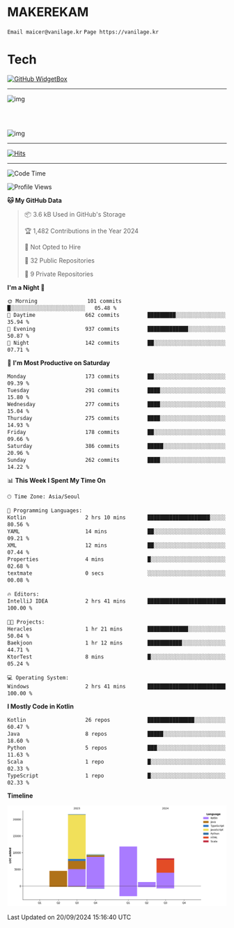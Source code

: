 # MAKEREKAM

`Email maicer@vanilage.kr`
`Page https://vanilage.kr`

# Tech

[![GitHub WidgetBox](https://github-widgetbox.vercel.app/api/skills?languages=python,js,ts,c,cpp,cs,java,kotlin,bash,md,html,css,xml,yaml,swift,powershell,json,R,SQL,php&tools=git,npm,gradle,nodejs,vercel,nginx&includeNames=true&theme=darkmode)](https://github.com/Jurredr/github-widgetbox)

---

![img](https://github-readme-stats.vercel.app/api/top-langs/?username=MAKEREKAM&layout=compact&theme=gruvbox)

<br>
<br>

![img](https://github-readme-stats.vercel.app/api/?username=MAKEREKAM&layout=compact&theme=gruvbox)

---

[![Hits](https://hits.seeyoufarm.com/api/count/incr/badge.svg?url=https%3A%2F%2Fgithub.com%2FMAKEREKAM&count_bg=%234A49D1&title_bg=%23555555&icon=&icon_color=%23E7E7E7&title=방문&edge_flat=false)](https://hits.seeyoufarm.com)

---

<!--START_SECTION:waka-->
![Code Time](http://img.shields.io/badge/Code%20Time-277%20hrs%2054%20mins-blue)

![Profile Views](http://img.shields.io/badge/Profile%20Views-0-blue)

**🐱 My GitHub Data** 

> 📦 3.6 kB Used in GitHub's Storage 
 > 
> 🏆 1,482 Contributions in the Year 2024
 > 
> 🚫 Not Opted to Hire
 > 
> 📜 32 Public Repositories 
 > 
> 🔑 9 Private Repositories 
 > 
**I'm a Night 🦉** 

```text
🌞 Morning                101 commits         █░░░░░░░░░░░░░░░░░░░░░░░░   05.48 % 
🌆 Daytime                662 commits         █████████░░░░░░░░░░░░░░░░   35.94 % 
🌃 Evening                937 commits         █████████████░░░░░░░░░░░░   50.87 % 
🌙 Night                  142 commits         ██░░░░░░░░░░░░░░░░░░░░░░░   07.71 % 
```
📅 **I'm Most Productive on Saturday** 

```text
Monday                   173 commits         ██░░░░░░░░░░░░░░░░░░░░░░░   09.39 % 
Tuesday                  291 commits         ████░░░░░░░░░░░░░░░░░░░░░   15.80 % 
Wednesday                277 commits         ████░░░░░░░░░░░░░░░░░░░░░   15.04 % 
Thursday                 275 commits         ████░░░░░░░░░░░░░░░░░░░░░   14.93 % 
Friday                   178 commits         ██░░░░░░░░░░░░░░░░░░░░░░░   09.66 % 
Saturday                 386 commits         █████░░░░░░░░░░░░░░░░░░░░   20.96 % 
Sunday                   262 commits         ████░░░░░░░░░░░░░░░░░░░░░   14.22 % 
```


📊 **This Week I Spent My Time On** 

```text
🕑︎ Time Zone: Asia/Seoul

💬 Programming Languages: 
Kotlin                   2 hrs 10 mins       ████████████████████░░░░░   80.56 % 
YAML                     14 mins             ██░░░░░░░░░░░░░░░░░░░░░░░   09.21 % 
XML                      12 mins             ██░░░░░░░░░░░░░░░░░░░░░░░   07.44 % 
Properties               4 mins              █░░░░░░░░░░░░░░░░░░░░░░░░   02.68 % 
textmate                 0 secs              ░░░░░░░░░░░░░░░░░░░░░░░░░   00.08 % 

🔥 Editors: 
IntelliJ IDEA            2 hrs 41 mins       █████████████████████████   100.00 % 

🐱‍💻 Projects: 
Heracles                 1 hr 21 mins        █████████████░░░░░░░░░░░░   50.04 % 
Baekjoon                 1 hr 12 mins        ███████████░░░░░░░░░░░░░░   44.71 % 
KtorTest                 8 mins              █░░░░░░░░░░░░░░░░░░░░░░░░   05.24 % 

💻 Operating System: 
Windows                  2 hrs 41 mins       █████████████████████████   100.00 % 
```

**I Mostly Code in Kotlin** 

```text
Kotlin                   26 repos            ███████████████░░░░░░░░░░   60.47 % 
Java                     8 repos             █████░░░░░░░░░░░░░░░░░░░░   18.60 % 
Python                   5 repos             ███░░░░░░░░░░░░░░░░░░░░░░   11.63 % 
Scala                    1 repo              █░░░░░░░░░░░░░░░░░░░░░░░░   02.33 % 
TypeScript               1 repo              █░░░░░░░░░░░░░░░░░░░░░░░░   02.33 % 
```



**Timeline**

![Lines of Code chart](https://raw.githubusercontent.com/MAKEREKAM/MAKEREKAM/main/assets/bar_graph.png)


 Last Updated on 20/09/2024 15:16:40 UTC
<!--END_SECTION:waka-->
